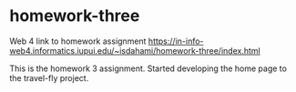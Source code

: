 # homework-three

Web 4 link to homework assignment
https://in-info-web4.informatics.iupui.edu/~isdahami/homework-three/index.html

This is the homework 3 assignment. Started developing the home page to the travel-fly project.

